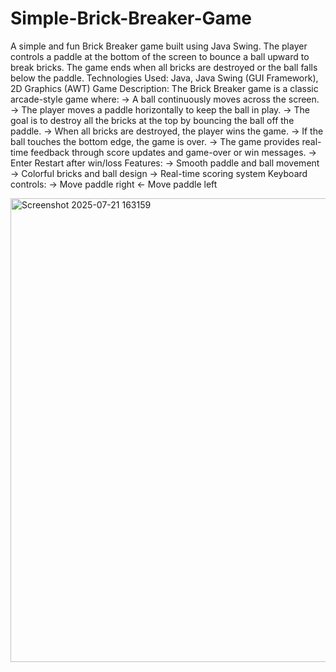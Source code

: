 # Simple-Brick-Breaker-Game
A simple and fun Brick Breaker game built using Java Swing. The player controls a paddle at the bottom of the screen to bounce a ball upward to break bricks. The game ends when all bricks are destroyed or the ball falls below the paddle.
Technologies Used: Java, Java Swing (GUI Framework), 2D Graphics (AWT)
Game Description: 
The Brick Breaker game is a classic arcade-style game where:
→ A ball continuously moves across the screen.
→ The player moves a paddle horizontally to keep the ball in play.
→ The goal is to destroy all the bricks at the top by bouncing the ball off the paddle.
→ When all bricks are destroyed, the player wins the game.
→ If the ball touches the bottom edge, the game is over.
→ The game provides real-time feedback through score updates and game-over or win messages.
→ Enter Restart after win/loss
Features:
→ Smooth paddle and ball movement
→ Colorful bricks and ball design
→ Real-time scoring system
Keyboard controls:
→ Move paddle right
← Move paddle left

<img width="859" height="742" alt="Screenshot 2025-07-21 163159" src="https://github.com/user-attachments/assets/e4bc0d78-643b-4534-8058-f093a006c136" />
